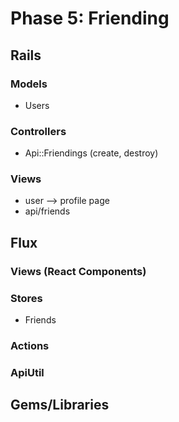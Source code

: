 # Phase 5: Friending

## Rails
### Models
* Users

### Controllers
* Api::Friendings (create, destroy)

### Views
* user --> profile page
* api/friends

## Flux
### Views (React Components)

### Stores
* Friends

### Actions


### ApiUtil


## Gems/Libraries

